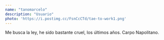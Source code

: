 ```yaml
---
name: "tanomarcelo"
description: "Usuario"
photo: 'https://i.postimg.cc/FsnCcCTd/tae-to-work1.png'
---
```


Me busca la ley, he sido bastante cruel, los últimos años. Carpo Napolitano.